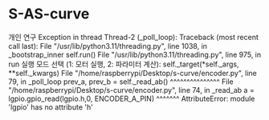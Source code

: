 # S-AS-curve
개인 연구
Exception in thread Thread-2 (_poll_loop):
Traceback (most recent call last):
  File "/usr/lib/python3.11/threading.py", line 1038, in _bootstrap_inner
    self.run()
  File "/usr/lib/python3.11/threading.py", line 975, in run
실행 모드 선택 (1: 모터 실행, 2: 파라미터 계산):     self._target(*self._args, **self._kwargs)
  File "/home/raspberrypi/Desktop/s-curve/encoder.py", line 79, in _poll_loop
    prev_a, prev_b = self._read_ab()
                     ^^^^^^^^^^^^^^^
  File "/home/raspberrypi/Desktop/s-curve/encoder.py", line 74, in _read_ab
    a = lgpio.gpio_read(lgpio.h,0, ENCODER_A_PIN)
                        ^^^^^^^
AttributeError: module 'lgpio' has no attribute 'h'
